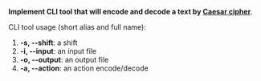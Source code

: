 **Implement CLI tool that will encode and decode a text by [Caesar cipher](https://en.wikipedia.org/wiki/Caesar_cipher)**.

CLI tool usage (short alias and full name):

1.  **-s, --shift**: a shift
2.  **-i, --input**: an input file
3.  **-o, --output**: an output file
4.  **-a, --action**: an action encode/decode
